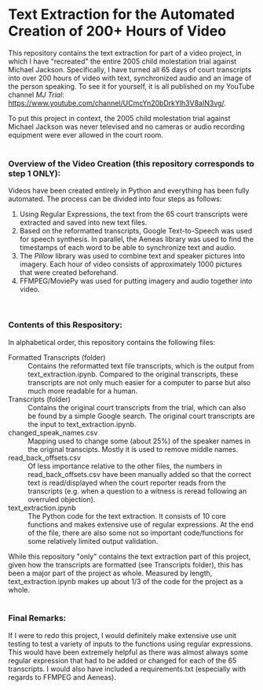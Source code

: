 # Text Extraction for the Automated Creation of 200+ Hours of Video

This repository contains the text extraction for part of a video project, in which I have "recreated" the entire 2005 child molestation trial against Michael Jackson. Specifically, I have turned all 65 days of court transcripts into over 200 hours of video with text, synchronized audio and an image of the person speaking. To see it for yourself, it is all published on my YouTube channel *MJ Trial*: https://www.youtube.com/channel/UCmcYn20bDrkYlh3V8aIN3vg/.

To put this project in context, the 2005 child molestation trial against Michael Jackson was never televised and no cameras or audio recording equipment were ever allowed in the court room.
<br><br>

### Overview of the Video Creation (this repository corresponds to step 1 ONLY):
Videos have been created entirely in Python and everything has been fully automated. The process can be divided into four steps as follows:
<ol>
  <li>Using Regular Expressions, the text from the 65 court transcripts were extracted and saved into new text files.</li>
  <li>Based on the reformatted transcripts, Google Text-to-Speech was used for speech synthesis. In parallel, the Aeneas library was used to find the timestamps of each word to be able to synchronize text and audio.</li>
  <li>The <i>Pillow</i> library was used to combine text and speaker pictures into imagery. Each hour of video consists of approximately 1000 pictures that were created beforehand.</li>
  <li>FFMPEG/MoviePy was used for putting imagery and audio together into video.</li>
</ol><br>

### Contents of this Respository:
In alphabetical order, this repository contains the following files:

<dl>
  <dt>Formatted Transcripts (folder)</dt>
    <dd>Contains the reformatted text file transcripts, which is the output from text_extraction.ipynb. Compared to the original transcripts, these transcripts are not only much easier for a computer to parse but also much more readable for a human.</dd>
  
  <dt>Transcripts (folder)</dt>
    <dd>Contains the original court transcripts from the trial, which can also be found by a simple Google search. The original court transcripts are the input to text_extraction.ipynb.</dd>
  
  <dt>changed_speak_names.csv</dt>
    <dd>Mapping used to change some (about 25%) of the speaker names in the original transcipts. Mostly it is used to remove middle names.</dd>
  
  <dt>read_back_offsets.csv</dt>
    <dd>Of less importance relative to the other files, the numbers in read_back_offsets.csv have been manually added so that the correct text is read/displayed when the court reporter reads from the transcripts (e.g. when a question to a witness is reread following an overruled objection).</dd>
  
  <dt>text_extraction.ipynb</dt>
    <dd>The Python code for the text extraction. It consists of 10 core functions and makes extensive use of regular expressions. At the end of the file, there are also some not so important code/functions for some relatively limited output validation.</dd>
</dl>

While this repository "only" contains the text extraction part of this project, given how the transcripts are formatted (see Transcripts folder), this has been a major part of the project as whole. Measured by length, text_extraction.ipynb makes up about 1/3 of the code for the project as a whole.
<br><br>

### Final Remarks:
If I were to redo this project, I would definitely make extensive use unit testing to test a variety of inputs to the functions using regular expressions. This would have been extremely helpful as there was almost always some regular expression that had to be added or changed for each of the 65 transcripts. I would also have included a requirements.txt (especially with regards to FFMPEG and Aeneas).
